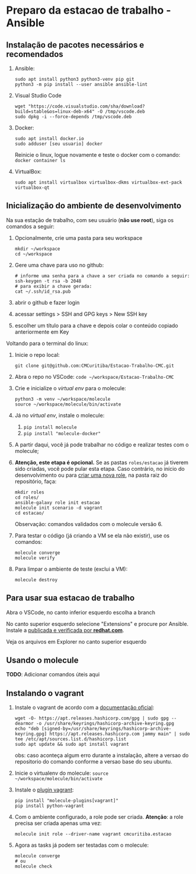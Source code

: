# Preparo da estacao de trabalho - Ansible

## Instalação de pacotes necessários e recomendados

1. Ansible:

   ```shell
   sudo apt install python3 python3-venv pip git
   python3 -m pip install --user ansible ansible-lint
   ```

2. Visual Studio Code

   ```shell
   wget "https://code.visualstudio.com/sha/download?build=stable&os=linux-deb-x64" -O /tmp/vscode.deb
   sudo dpkg -i --force-depends /tmp/vscode.deb
   ```

3. Docker:

   ```shell
   sudo apt install docker.io
   sudo adduser [seu usuario] docker
   ```

   Reinicie o linux, logue novamente e teste o docker com o comando: `docker container ls`

4. VirtualBox:

   ```shell
   sudo apt install virtualbox virtualbox-dkms virtualbox-ext-pack virtualbox-qt
   ```

## Inicialização do ambiente de desenvolvimento

Na sua estação de trabalho, com seu usuário (**não use root**), siga os comandos
a seguir:

1. Opcionalmente, crie uma pasta para seu workspace

   ```shell
   mkdir ~/workspace
   cd ~/workspace
   ```

2. Gere uma chave para uso no github:

   ```shell
   # informe uma senha para a chave a ser criada no comando a seguir:
   ssh-keygen -t rsa -b 2048
   # para exibir a chave gerada:
   cat ~/.ssh/id_rsa.pub
   ```

3. abrir o github e fazer login
4. acessar settings > SSH and GPG keys > New SSH key
5. escolher um título para a chave e depois colar o conteúdo copiado
   anteriormente em Key

Voltando para o terminal do linux:

1. Inicie o repo local:

   ```shell
   git clone git@github.com:CMCuritiba/Estacao-Trabalho-CMC.git
   ```

2. Abra o repo no VSCode: `code ~/workspace/Estacao-Trabalho-CMC`
3. Crie e inicialize o _virtual env_ para o molecule:

   ```shell
   python3 -m venv ~/workspace/molecule
   source ~/workspace/molecule/bin/activate
   ```

4. Já no _virtual env_, instale o molecule:
   1. `pip install molecule`
   2. `pip install "molecule-docker"`
5. A partir daqui, você já pode trabalhar no código e realizar testes com o
   molecule;
6. **Atenção, este etapa é opcional.** Se as pastas `roles/estacao` já tiverem
   sido criadas, você pode pular esta etapa. Caso contrário, no início do
   desenvolvimento ou para [criar uma nova role](https://galaxy.ansible.com/docs/contributing/creating_role.html),
   na pasta raiz do repositório, faça:

   ```shell
   mkdir roles
   cd roles/
   ansible-galaxy role init estacao
   molecule init scenario -d vagrant
   cd estacao/
   ```

   Observação: comandos validados com o molecule versão 6.
7. Para testar o código (já criando a VM se ela não existir), use os comandos:

   ```shell
   molecule converge
   molecule verify
   ```

8. Para limpar o ambiente de teste (exclui a VM):

   ```shell
   molecule destroy
   ```

## Para usar sua estacao de trabalho

Abra o VSCode, no canto inferior esquerdo escolha a branch

No canto superior esquerdo selecione "Extensions" e procure por Ansible. Instale
a [publicada e verificada por **redhat.com**](https://marketplace.visualstudio.com/items?itemName=redhat.ansible).

Veja os arquivos em Explorer no canto superior esquerdo

## Usando o molecule

**TODO**: Adicionar comandos úteis aqui

## Instalando o vagrant

1. Instale o vagrant de acordo com a [documentação oficial](https://developer.hashicorp.com/vagrant/downloads):

   ```shell
   wget -O- https://apt.releases.hashicorp.com/gpg | sudo gpg --dearmor -o /usr/share/keyrings/hashicorp-archive-keyring.gpg
   echo "deb [signed-by=/usr/share/keyrings/hashicorp-archive-keyring.gpg] https://apt.releases.hashicorp.com jammy main" | sudo tee /etc/apt/sources.list.d/hashicorp.list
   sudo apt update && sudo apt install vagrant
   ```

   obs: caso aconteça algum erro durante a instalação, altere a versao do repositorio do comando conforme a versao base do seu ubuntu.

2. Inicie o virtualenv do molecule:
   `source ~/workspace/molecule/bin/activate`
3. Instale o [plugin vagrant](https://github.com/ansible-community/molecule-plugins):

   ```shell
   pip install "molecule-plugins[vagrant]"
   pip install python-vagrant
   ```

4. Com o ambiente configurado, a role pode ser criada. **Atenção**: a role
   precisa ser criada apenas uma vez:

   ```shell
   molecule init role --driver-name vagrant cmcuritiba.estacao
   ```

5. Agora as tasks já podem ser testadas com o molecule:

   ```shell
   molecule converge
   # ou
   molecule check
   ```
